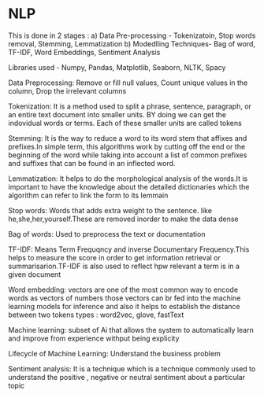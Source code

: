 # NLP
This is done in 2 stages :
a) Data Pre-processing - Tokenizatoin, Stop words removal, Stemming, Lemmatization
b) Modedlling Techniques- Bag of word, TF-IDF, Word Embeddings, Sentiment Analysis

Libraries used - Numpy, Pandas, Matplotlib, Seaborn, NLTK, Spacy

Data Preprocessing: Remove or fill null values, Count unique values in the column, Drop the irrelevant columns

Tokenization:
It is a method used to split a phrase, sentence, paragraph, or an entire text document into smaller units. BY doing we can get the indovidual words or terms. Each of these smaller units are called tokens

Stemming:
It is the way to reduce a word to its word stem that affixes and prefixes.In simple term, this algorithms work by cutting off the end or the beginning of the word while taking into account a list of common prefixes and suffixes that can be found in an inflected word.

Lemmatization:
It helps to do the morphological analysis of the words.It is important to have the knowledge about the detailed dictionaries which the algorithm can refer to link the form to its lemmain

Stop words:
Words that adds extra weight to the sentence. like he,she,her,yourself.These are removed inorder to make the data dense

Bag of words:
Used to preprocess the text or documentation

TF-IDF: Means Term Frequqncy and inverse Documentary Frequency.This helps to measure the score in order to get information retrieval or summarisarion.TF-IDF is also used to reflect hpw relevant a term is in a given document

Word embedding:
vectors are one of the most common way to encode words as vectors of numbers those vectors can br fed into the machine learning models for inference and also it helps to establish the distance between two tokens 
types : word2vec, glove, fastText

Machine learning:
subset of Ai that allows the system to automatically learn and improve from experience withput being explicity

Lifecycle of Machine Learning: Understand the business problem


Sentiment analysis:
It is a technique which is a technique commonly used to understand the positive , negative or neutral sentiment about a particular topic
